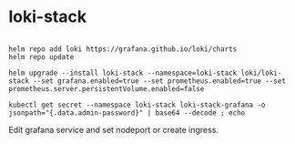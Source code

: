 # loki-stack
~~~

helm repo add loki https://grafana.github.io/loki/charts
helm repo update

helm upgrade --install loki-stack --namespace=loki-stack loki/loki-stack --set grafana.enabled=true --set prometheus.enabled=true --set   prometheus.server.persistentVolume.enabled=false

kubectl get secret --namespace loki-stack loki-stack-grafana -o jsonpath="{.data.admin-password}" | base64 --decode ; echo

~~~

Edit grafana service and set nodeport or create ingress. 
